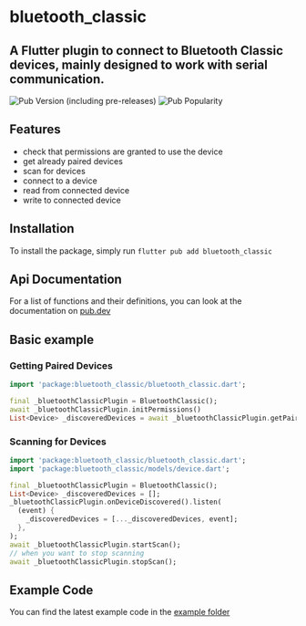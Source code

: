 # bluetooth_classic

## A Flutter plugin to connect to Bluetooth Classic devices, mainly designed to work with serial communication.

![Pub Version (including pre-releases)](https://img.shields.io/pub/v/bluetooth_classic)
![Pub Popularity](https://img.shields.io/pub/popularity/bluetooth_classic)

## Features

- check that permissions are granted to use the device
- get already paired devices
- scan for devices
- connect to a device
- read from connected device
- write to connected device

## Installation

To install the package, simply run `flutter pub add bluetooth_classic`

## Api Documentation

For a list of functions and their definitions, you can look at the documentation on [pub.dev](https://pub.dev/packages/bluetooth_classic)

## Basic example

### Getting Paired Devices

```dart
import 'package:bluetooth_classic/bluetooth_classic.dart';

final _bluetoothClassicPlugin = BluetoothClassic();
await _bluetoothClassicPlugin.initPermissions()
List<Device> _discoveredDevices = await _bluetoothClassicPlugin.getPairedDevices();
```

### Scanning for Devices

```dart
import 'package:bluetooth_classic/bluetooth_classic.dart';
import 'package:bluetooth_classic/models/device.dart';

final _bluetoothClassicPlugin = BluetoothClassic();
List<Device> _discoveredDevices = [];
_bluetoothClassicPlugin.onDeviceDiscovered().listen(
  (event) {
    _discoveredDevices = [..._discoveredDevices, event];
  },
);
await _bluetoothClassicPlugin.startScan();
// when you want to stop scanning
await _bluetoothClassicPlugin.stopScan();

```


## Example Code

You can find the latest example code in the [example folder](/example/lib/main.dart)
